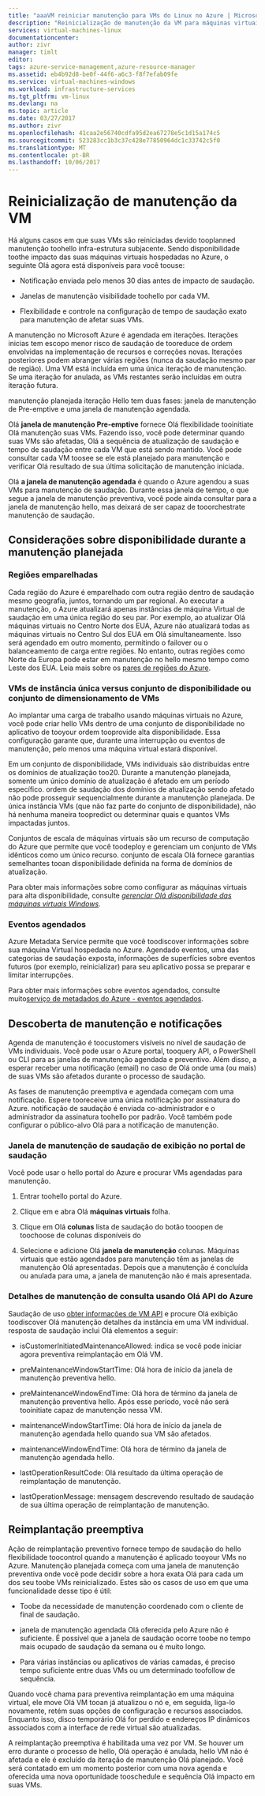 ```yaml
---
title: "aaaVM reiniciar manutenção para VMs do Linux no Azure | Microsoft Docs"
description: "Reinicialização de manutenção da VM para máquinas virtuais do Linux."
services: virtual-machines-linux
documentationcenter: 
author: zivr
manager: timlt
editor: 
tags: azure-service-management,azure-resource-manager
ms.assetid: eb4b92d8-be0f-44f6-a6c3-f8f7efab09fe
ms.service: virtual-machines-windows
ms.workload: infrastructure-services
ms.tgt_pltfrm: vm-linux
ms.devlang: na
ms.topic: article
ms.date: 03/27/2017
ms.author: zivr
ms.openlocfilehash: 41caa2e56740cdfa95d2ea67278e5c1d15a174c5
ms.sourcegitcommit: 523283cc1b3c37c428e77850964dc1c33742c5f0
ms.translationtype: MT
ms.contentlocale: pt-BR
ms.lasthandoff: 10/06/2017
---
```

# <a name="vm-restarting-maintenance"></a>Reinicialização de manutenção da VM

Há alguns casos em que suas VMs são reiniciadas devido tooplanned manutenção toohello infra-estrutura subjacente. Sendo disponibilidade toothe impacto das suas máquinas virtuais hospedadas no Azure, o seguinte Olá agora está disponíveis para você toouse:

-   Notificação enviada pelo menos 30 dias antes de impacto de saudação.

-   Janelas de manutenção visibilidade toohello por cada VM.

-   Flexibilidade e controle na configuração de tempo de saudação exato para manutenção de afetar suas VMs.

A manutenção no Microsoft Azure é agendada em iterações. Iterações inicias tem escopo menor risco de saudação de tooreduce de ordem envolvidas na implementação de recursos e correções novas. Iterações posteriores podem abranger várias regiões (nunca da saudação mesmo par de região). Uma VM está incluída em uma única iteração de manutenção. Se uma iteração for anulada, as VMs restantes serão incluídas em outra iteração futura.

manutenção planejada iteração Hello tem duas fases: janela de manutenção de Pre-emptive e uma janela de manutenção agendada.

Olá **janela de manutenção Pre-emptive** fornece Olá flexibilidade tooinitiate Olá manutenção suas VMs. Fazendo isso, você pode determinar quando suas VMs são afetadas, Olá a sequência de atualização de saudação e tempo de saudação entre cada VM que está sendo mantido. Você pode consultar cada VM toosee se ele está planejado para manutenção e verificar Olá resultado de sua última solicitação de manutenção iniciada.

Olá **a janela de manutenção agendada** é quando o Azure agendou a suas VMs para manutenção de saudação. Durante essa janela de tempo, o que segue a janela de manutenção preventiva, você pode ainda consultar para a janela de manutenção hello, mas deixará de ser capaz de tooorchestrate manutenção de saudação.

## <a name="availability-considerations-during-planned-maintenance"></a>Considerações sobre disponibilidade durante a manutenção planejada 

### <a name="paired-regions"></a>Regiões emparelhadas

Cada região do Azure é emparelhado com outra região dentro de saudação mesmo geografia, juntos, tornando um par regional. Ao executar a manutenção, o Azure atualizará apenas instâncias de máquina Virtual de saudação em uma única região do seu par. Por exemplo, ao atualizar Olá máquinas virtuais no Centro Norte dos EUA, Azure não atualizará todas as máquinas virtuais no Centro Sul dos EUA em Olá simultaneamente. Isso será agendado em outro momento, permitindo o failover ou o balanceamento de carga entre regiões. No entanto, outras regiões como Norte da Europa pode estar em manutenção no hello mesmo tempo como Leste dos EUA.
Leia mais sobre os [pares de regiões do Azure](https://docs.microsoft.com/azure/best-practices-availability-paired-regions).

### <a name="single-instance-vms-vs-availability-set-or-vm-scale-set"></a>VMs de instância única versus conjunto de disponibilidade ou conjunto de dimensionamento de VMs

Ao implantar uma carga de trabalho usando máquinas virtuais no Azure, você pode criar hello VMs dentro de uma conjunto de disponibilidade no aplicativo de tooyour ordem tooprovide alta disponibilidade. Essa configuração garante que, durante uma interrupção ou eventos de manutenção, pelo menos uma máquina virtual estará disponível.

Em um conjunto de disponibilidade, VMs individuais são distribuídas entre os domínios de atualização too20. Durante a manutenção planejada, somente um único domínio de atualização é afetado em um período específico. ordem de saudação dos domínios de atualização sendo afetado não pode prosseguir sequencialmente durante a manutenção planejada. De única instância VMs (que não faz parte do conjunto de disponibilidade), não há nenhuma maneira toopredict ou determinar quais e quantos VMs impactadas juntos.

Conjuntos de escala de máquinas virtuais são um recurso de computação do Azure que permite que você toodeploy e gerenciam um conjunto de VMs idênticos como um único recurso.
conjunto de escala Olá fornece garantias semelhantes tooan disponibilidade definida na forma de domínios de atualização. 

Para obter mais informações sobre como configurar as máquinas virtuais para alta disponibilidade, consulte [ *gerenciar Olá disponibilidade das máquinas virtuais Windows*](manage-availability.md?toc=%2fazure%2fvirtual-machines%2flinux%2ftoc.json).

### <a name="scheduled-events"></a>Eventos agendados

Azure Metadata Service permite que você toodiscover informações sobre sua máquina Virtual hospedada no Azure. Agendado eventos, uma das categorias de saudação exposta, informações de superfícies sobre eventos futuros (por exemplo, reinicializar) para seu aplicativo possa se preparar e limitar interrupções.

Para obter mais informações sobre eventos agendados, consulte muito[serviço de metadados do Azure - eventos agendados](../virtual-machines-scheduled-events.md).

## <a name="maintenance-discovery-and-notifications"></a>Descoberta de manutenção e notificações

Agenda de manutenção é toocustomers visíveis no nível de saudação de VMs individuais. Você pode usar o Azure portal, tooquery API, o PowerShell ou CLI para as janelas de manutenção agendada e preventivo. Além disso, a esperar receber uma notificação (email) no caso de Olá onde uma (ou mais) de suas VMs são afetados durante o processo de saudação.

As fases de manutenção preemptiva e agendada começam com uma notificação. Espere tooreceive uma única notificação por assinatura do Azure. notificação de saudação é enviada co-administrador e o administrador da assinatura toohello por padrão. Você também pode configurar o público-alvo Olá para a notificação de manutenção.

### <a name="view-hello-maintenance-window-in-hello-portal"></a>Janela de manutenção de saudação de exibição no portal de saudação 

Você pode usar o hello portal do Azure e procurar VMs agendadas para manutenção.

1.  Entrar toohello portal do Azure.

2.  Clique em e abra Olá **máquinas virtuais** folha.

3.  Clique em Olá **colunas** lista de saudação do botão tooopen de toochoose de colunas disponíveis do

4.  Selecione e adicione Olá **janela de manutenção** colunas. Máquinas virtuais que estão agendados para manutenção têm as janelas de manutenção Olá apresentadas. Depois que a manutenção é concluída ou anulada para uma, a janela de manutenção não é mais apresentada.

### <a name="query-maintenance-details-using-hello-azure-api"></a>Detalhes de manutenção de consulta usando Olá API do Azure

Saudação de uso [obter informações de VM API](https://docs.microsoft.com/rest/api/compute/virtualmachines/virtualmachines-get) e procure Olá exibição toodiscover Olá manutenção detalhes da instância em uma VM individual. resposta de saudação inclui Olá elementos a seguir:

  - isCustomerInitiatedMaintenanceAllowed: indica se você pode iniciar agora preventiva reimplantação em Olá VM.

  - preMaintenanceWindowStartTime: Olá hora de início da janela de manutenção preventiva hello.

  - preMaintenanceWindowEndTime: Olá hora de término da janela de manutenção preventiva hello. Após esse período, você não será tooinitiate capaz de manutenção nessa VM.
    
  - maintenanceWindowStartTime: Olá hora de início da janela de manutenção agendada hello quando sua VM são afetados.

  - maintenanceWindowEndTime: Olá hora de término da janela de manutenção agendada hello.
  
  - lastOperationResultCode: Olá resultado da última operação de reimplantação de manutenção.
 
  - lastOperationMessage: mensagem descrevendo resultado de saudação de sua última operação de reimplantação de manutenção.


## <a name="pre-emptive-redeploy"></a>Reimplantação preemptiva

Ação de reimplantação preventivo fornece tempo de saudação do hello flexibilidade toocontrol quando a manutenção é aplicado tooyour VMs no Azure. Manutenção planejada começa com uma janela de manutenção preventiva onde você pode decidir sobre a hora exata Olá para cada um dos seu toobe VMs reinicializado. Estes são os casos de uso em que uma funcionalidade desse tipo é útil:

-   Toobe da necessidade de manutenção coordenado com o cliente de final de saudação.

-   janela de manutenção agendada Olá oferecida pelo Azure não é suficiente.
    É possível que a janela de saudação ocorre toobe no tempo mais ocupado de saudação da semana ou é muito longo.

-   Para várias instâncias ou aplicativos de várias camadas, é preciso tempo suficiente entre duas VMs ou um determinado toofollow de sequência.

Quando você chama para preventiva reimplantação em uma máquina virtual, ele move Olá VM tooan já atualizou o nó e, em seguida, liga-lo novamente, retém suas opções de configuração e recursos associados. Enquanto isso, disco temporário Olá for perdido e endereços IP dinâmicos associados com a interface de rede virtual são atualizadas.

A reimplantação preemptiva é habilitada uma vez por VM. Se houver um erro durante o processo de hello, Olá operação é anulada, hello VM não é afetada e ele é excluído da iteração de manutenção Olá planejado. Você será contatado em um momento posterior com uma nova agenda e oferecida uma nova oportunidade tooschedule e sequência Olá impacto em suas VMs.
